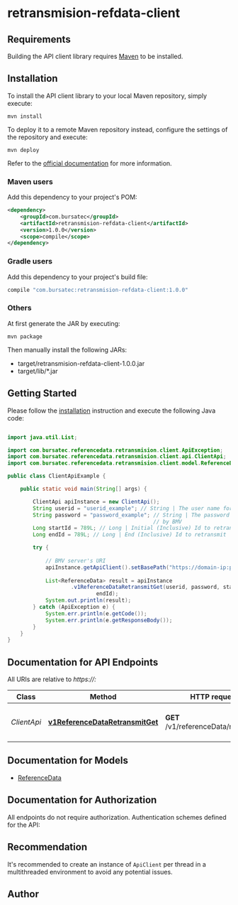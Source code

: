 # retransmision-refdata-client

## Requirements

Building the API client library requires [Maven](https://maven.apache.org/) to be installed.

## Installation

To install the API client library to your local Maven repository, simply execute:

```shell
mvn install
```

To deploy it to a remote Maven repository instead, configure the settings of the repository and execute:

```shell
mvn deploy
```

Refer to the [official documentation](https://maven.apache.org/plugins/maven-deploy-plugin/usage.html) for more information.

### Maven users

Add this dependency to your project's POM:

```xml
<dependency>
    <groupId>com.bursatec</groupId>
    <artifactId>retransmision-refdata-client</artifactId>
    <version>1.0.0</version>
    <scope>compile</scope>
</dependency>
```

### Gradle users

Add this dependency to your project's build file:

```groovy
compile "com.bursatec:retransmision-refdata-client:1.0.0"
```

### Others

At first generate the JAR by executing:

    mvn package

Then manually install the following JARs:

* target/retransmision-refdata-client-1.0.0.jar
* target/lib/*.jar

## Getting Started

Please follow the [installation](#installation) instruction and execute the following Java code:

```java

import java.util.List;

import com.bursatec.referencedata.retransmision.client.ApiException;
import com.bursatec.referencedata.retransmision.client.api.ClientApi;
import com.bursatec.referencedata.retransmision.client.model.ReferenceData;

public class ClientApiExample {

    public static void main(String[] args) {

        ClientApi apiInstance = new ClientApi();
        String userid = "userid_example"; // String | The user name for login
        String password = "password_example"; // String | The password delivered
                                              // by BMV
        Long startId = 789L; // Long | Initial (Inclusive) Id to retransmit
        Long endId = 789L; // Long | End (Inclusive) Id to retransmit

        try {
            
            // BMV server's URI
            apiInstance.getApiClient().setBasePath("https://domain-ip:port");
            
            List<ReferenceData> result = apiInstance
                    .v1ReferenceDataRetransmitGet(userid, password, startId,
                            endId);
            System.out.println(result);
        } catch (ApiException e) {
            System.err.println(e.getCode());
            System.err.println(e.getResponseBody());
        }
    }
}


```

## Documentation for API Endpoints

All URIs are relative to *https://<server-ip>:<port>*

Class | Method | HTTP request | Description
------------ | ------------- | ------------- | -------------
*ClientApi* | [**v1ReferenceDataRetransmitGet**](docs/ClientApi.md#v1ReferenceDataRetransmitGet) | **GET** /v1/referenceData/retransmit | Request retransmission of Reference Data


## Documentation for Models

 - [ReferenceData](docs/ReferenceData.md)


## Documentation for Authorization

All endpoints do not require authorization.
Authentication schemes defined for the API:

## Recommendation

It's recommended to create an instance of `ApiClient` per thread in a multithreaded environment to avoid any potential issues.

## Author



